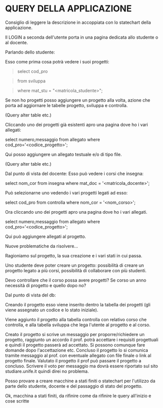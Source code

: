 # QUERY DELLA APPLICAZIONE

Consiglio di leggere la descrizione in accoppiata con lo statechart della applicazione.

Il LOGIN a seconda dell'utente porta in una pagina dedicata allo studente o al docente.

Parlando dello studente: 

Esso come prima cosa potrà vedere i suoi progetti:

> select cod_pro

> from sviluppa
 
> where mat_stu = "<matricola_studente>"; 

Se non ho progetti posso aggiungere un progetto alla volta, 
azione che porta ad aggiornare le tabelle progetto, sviluppa e controlla.

(Query alter table etc.)

Cliccando uno dei progetti già esistenti apro una pagina dove ho i 
vari allegati:

select numero,messaggio
from allegato
where cod_pro='<codice_progetto>';

Qui posso aggiungere un allegato testuale e/o di tipo file.

(Query alter table etc.)

Dal punto di vista del docente:
Esso può vedere i corsi che insegna:

select nom_cor
from insegna
where mat_doc = '<matricola_docente>';

Può selezionarne uno vedendo i vari progetti legati ad esso:

select cod_pro
from controlla
where nom_cor = '<nom_corso>';

Ora cliccando uno dei progetti apro una pagina dove ho i 
vari allegati.

select numero,messaggio
from allegato
where cod_pro='<codice_progetto>';

Qui può aggiungere allegati al progetto.

Nuove problematiche da risolvere...

Ragioniamo sul progetto, la sua creazione e i vari stati in 
cui passa.

Uno studente deve poter creare un progetto: possibilità di
creare un progetto legato a più corsi, possibilità di collaborare
con più studenti.

Devo controllare che il corso possa avere progetti?
Se corso un anno necessità di progetto e quello dopo no?

Dal punto di vista del db:

Creando il progetto esso viene inserito dentro la tabella dei 
progetti (gli viene assegnato un codice e lo stato iniziale).

Viene aggiunto il progetto alla tabella controlla con relativo
corso che controlla, e alla tabella sviluppa che lega l'utente 
al progetto e al corso.

Creato il progetto si scrive un messaggio per proporre/richiedere
un progetto, raggiunto un accordo il prof. potrà accettare
i requisiti progettuali e quindi il progetto passerà ad accettato.
Si possono comunque fare domande dopo l'accettazione etc.
Concluso il progetto lo si comunica tramite messaggio al prof.
con eventuale allegato con file finale o link al progetto finale.
Valutato il progetto il prof può passare il progetto a concluso.
Scrivere il voto per messaggio ma dovrà essere riportato 
sul sito studiare.unife.it quindi direi no problema.

Posso provare a creare macchine a stati finiti o statechart
per l'utilizzo da parte dello studente, docente e del passaggio
di stato del progetto.


Ok, macchina a stati finiti, da rifinire come da rifinire
le query all'inizio e cose scritte














